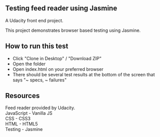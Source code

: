 ## Testing feed reader using Jasmine
A Udacity front end project.

This project demonstrates browser based testing using Jasmine.

## How to run this test
<ul>
<li>Click "Clone in Desktop" / "Download ZIP"</li>
<li>Open the folder</li>
<li>Open index.html on your preferred browser</li>
<li>There should be several test results at the bottom of the screen that says "~ specs, ~ failures"</li>
</ul>


## Resources
Feed reader provided by Udacity.<br>
JavaScript - Vanilla JS<br>
CSS - CSS3<br>
HTML - HTML5<br>
Testing - Jasmine<br>
